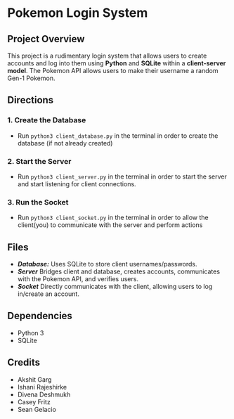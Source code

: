 # Pokemon Login System
## Project Overview
This project is a rudimentary login system that allows users to create accounts and log into them using **Python** and **SQLite** within a **client-server model**. The Pokemon API allows users to make their username a random Gen-1 Pokemon.

## Directions
### 1. Create the Database
- Run `python3 client_database.py` in the terminal in order to create the database (if not already created)
### 2. Start the Server
- Run `python3 client_server.py` in the terminal in order to start the server and start listening for client connections.
### 3. Run the Socket
- Run `python3 client_socket.py` in the terminal in order to allow the client(you) to communicate with the server and perform actions

## Files
- ***Database:*** Uses SQLite to store client usernames/passwords.
- ***Server*** Bridges client and database, creates accounts, communicates with the Pokemon API, and verifies users.
- ***Socket*** Directly communicates with the client, allowing users to log in/create an account.

## Dependencies
- Python 3
- SQLite

## Credits
- Akshit Garg
- Ishani Rajeshirke 
- Divena Deshmukh
- Casey Fritz
- Sean Gelacio
